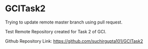 # GCITask2
Trying to update remote master branch using pull request.

Test Remote Repository created for Task 2 of GCI.

Github Repository Link: https://github.com/suchirgupta101/GCITask2

